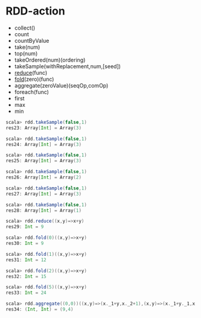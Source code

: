 # RDD-action

* collect()  
* count
* countByValue
* take(num)  
* top(num) 
* takeOrdered\(num\)\(ordering\)  
* takeSample\(withReplacement,num,\[seed\]\)  
* [reduce](/deco/spark/rddbian-cheng/rdd-action/rdd-action-reduce.md)(func)  
* [fold](/deco/spark/rddbian-cheng/rdd-action/rdd-action-fold.md)(zero)(func)  
* aggregate\(zeroValue\)\(seqOp,comOp\)  
* foreach\(func\)
* first
* max
* min

```scala
scala> rdd.takeSample(false,1)
res23: Array[Int] = Array(3)

scala> rdd.takeSample(false,1)
res24: Array[Int] = Array(3)

scala> rdd.takeSample(false,1)
res25: Array[Int] = Array(3)

scala> rdd.takeSample(false,1)
res26: Array[Int] = Array(2)

scala> rdd.takeSample(false,1)
res27: Array[Int] = Array(3)

scala> rdd.takeSample(false,1)
res28: Array[Int] = Array(1)

scala> rdd.reduce((x,y)=>x+y)
res29: Int = 9

scala> rdd.fold(0)((x,y)=>x+y)
res30: Int = 9

scala> rdd.fold(1)((x,y)=>x+y)
res31: Int = 12

scala> rdd.fold(2)((x,y)=>x+y)
res32: Int = 15

scala> rdd.fold(5)((x,y)=>x+y)
res33: Int = 24

scala> rdd.aggregate((0,0))((x,y)=>(x._1+y,x._2+1),(x,y)=>(x._1+y._1,x._2+y._2))
res34: (Int, Int) = (9,4)
```

